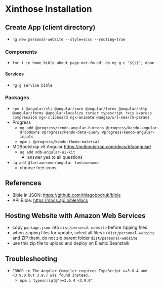 # Xinthose Installation

## Create App (client directory)

- `ng new personal-website --style=scss --routing=true`

### Components

- `for i in home bible about page-not-found; do ng g c "${i}"; done`

#### Services

- `ng g service bible`

### Packages

- `npm i @angular/cli @angular/core @angular/forms @angular/http @angular/forms @angular/localize terser typescript rxjs express compression ngx-clipboard ngx-animate @ungap/url-search-params`
- Progress
  - `ng add @progress/kendo-angular-buttons @progress/kendo-angular-dropdowns @progress/kendo-data-query @progress/kendo-angular-inputs`
  - `npm i @progress/kendo-theme-material`
- MDBootstrap v5 Angular <https://mdbootstrap.com/docs/b5/angular/>
  - `ng add mdb-angular-ui-kit`
    - answer yes to all questions
- `ng add @fortawesome/angular-fontawesome`
  - choose free icons

## References

- Bible in JSON: <https://github.com/thiagobodruk/bible>
- API.Bible: <https://docs.api.bible/docs>

## Hosting Website with Amazon Web Services

- copy `package.json` into `dist/personal-website` before zipping files
- when zipping files for update, select all files in `dist/personal-website` and ZIP them, do not zip parent folder `dist/personal-website`
- use this zip file to upload and deploy on Elastic Beanstalk

## Troubleshooting

- `ERROR in The Angular Compiler requires TypeScript >=3.6.4 and <3.9.0 but 3.9.7 was found instead.`
  - `npm i typescript@">=3.6.4 <3.9.0"`
